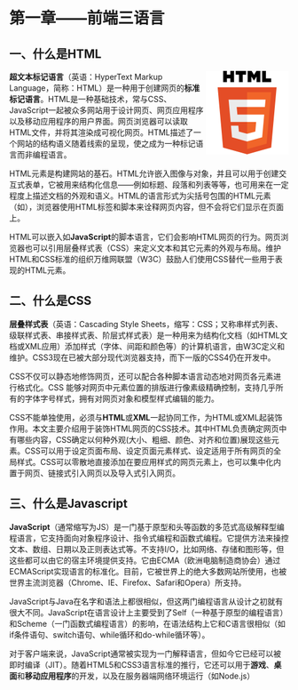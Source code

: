 # 第一章——前端三语言

## 一、什么是HTML

<img src="Images/0-1.png" align="right" alt="Arduino logo" width="150px"/>

**超文本标记语言**（英语：HyperText Markup Language，简称：HTML）是一种用于创建网页的**标准标记语言**。HTML是一种基础技术，常与CSS、JavaScript一起被众多网站用于设计网页、网页应用程序以及移动应用程序的用户界面。网页浏览器可以读取HTML文件，并将其渲染成可视化网页。HTML描述了一个网站的结构语义随着线索的呈现，使之成为一种标记语言而非编程语言。

HTML元素是构建网站的基石。HTML允许嵌入图像与对象，并且可以用于创建交互式表单，它被用来结构化信息——例如标题、段落和列表等等，也可用来在一定程度上描述文档的外观和语义。HTML的语言形式为尖括号包围的HTML元素（如<html>），浏览器使用HTML标签和脚本来诠释网页内容，但不会将它们显示在页面上。

HTML可以嵌入如**JavaScript**的脚本语言，它们会影响HTML网页的行为。网页浏览器也可以引用层叠样式表（CSS）来定义文本和其它元素的外观与布局。维护HTML和CSS标准的组织万维网联盟（W3C）鼓励人们使用CSS替代一些用于表现的HTML元素。

## 二、什么是CSS

**层叠样式表**（英语：Cascading Style Sheets，缩写：CSS；又称串样式列表、级联样式表、串接样式表、阶层式样式表）是一种用来为结构化文档（如HTML文档或XML应用）添加样式（字体、间距和颜色等）的计算机语言，由W3C定义和维护。CSS3现在已被大部分现代浏览器支持，而下一版的CSS4仍在开发中。

CSS不仅可以静态地修饰网页，还可以配合各种脚本语言动态地对网页各元素进行格式化。CSS 能够对网页中元素位置的排版进行像素级精确控制，支持几乎所有的字体字号样式，拥有对网页对象和模型样式编辑的能力。

CSS不能单独使用，必须与**HTML**或**XML**一起协同工作，为HTML或XML起装饰作用。本文主要介绍用于装饰HTML网页的CSS技术。其中HTML负责确定网页中有哪些内容，CSS确定以何种外观(大小、粗细、颜色、对齐和位置)展现这些元素。CSS可以用于设定页面布局、设定页面元素样式、设定适用于所有网页的全局样式。CSS可以零散地直接添加在要应用样式的网页元素上，也可以集中化内置于网页、链接式引入网页以及导入式引入网页。

## 三、什么是Javascript

**JavaScript**（通常缩写为JS）是一门基于原型和头等函数的多范式高级解释型编程语言，它支持面向对象程序设计、指令式编程和函数式编程。它提供方法来操控文本、数组、日期以及正则表达式等。不支持I/O，比如网络、存储和图形等，但这些都可以由它的宿主环境提供支持。它由ECMA（欧洲电脑制造商协会）通过ECMAScript实现语言的标准化。目前，它被世界上的绝大多数网站所使用，也被世界主流浏览器（Chrome、IE、Firefox、Safari和Opera）所支持。

JavaScript与Java在名字和语法上都很相似，但这两门编程语言从设计之初就有很大不同。JavaScript在语言设计上主要受到了Self（一种基于原型的编程语言）和Scheme（一门函数式编程语言）的影响，在语法结构上它和C语言很相似（如if条件语句、switch语句、while循环和do-while循环等）。

对于客户端来说，JavaScript通常被实现为一门解释语言，但如今它已经可以被即时编译（JIT）。随着HTML5和CSS3语言标准的推行，它还可以用于**游戏**、**桌面**和**移动应用程序**的开发，以及在服务器端网络环境运行（如Node.js）
